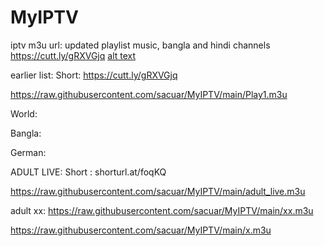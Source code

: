 # MyIPTV
 
iptv m3u url:
updated playlist music, bangla and hindi channels
https://cutt.ly/gRXVGjq
[alt text](http://https://qr.rebrandly.com/v1/qrcode?shortUrl=https%3A%2F%2Frebrand.ly%2F18b0e6&source=com.rebrandly.app&size=512)

earlier list: Short:   https://cutt.ly/gRXVGjq

https://raw.githubusercontent.com/sacuar/MyIPTV/main/Play1.m3u

World:

Bangla:

German:

ADULT LIVE: Short :    shorturl.at/foqKQ

https://raw.githubusercontent.com/sacuar/MyIPTV/main/adult_live.m3u

adult xx:
https://raw.githubusercontent.com/sacuar/MyIPTV/main/xx.m3u

https://raw.githubusercontent.com/sacuar/MyIPTV/main/x.m3u
